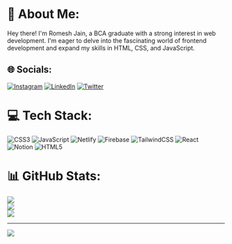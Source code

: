 # 💫 About Me:
Hey there! I'm Romesh Jain, a BCA graduate with a strong interest in web development. I'm eager to delve into the fascinating world of frontend development and expand my skills in HTML, CSS, and JavaScript.


## 🌐 Socials:
[![Instagram](https://img.shields.io/badge/Instagram-%23E4405F.svg?logo=Instagram&logoColor=white)](https://instagram.com/romeshjainn) [![LinkedIn](https://img.shields.io/badge/LinkedIn-%230077B5.svg?logo=linkedin&logoColor=white)](https://linkedin.com/in/romeshjain) [![Twitter](https://img.shields.io/badge/Twitter-%231DA1F2.svg?logo=Twitter&logoColor=white)](https://twitter.com/romeshjainn) 

# 💻 Tech Stack:
![CSS3](https://img.shields.io/badge/css3-%231572B6.svg?style=for-the-badge&logo=css3&logoColor=white) ![JavaScript](https://img.shields.io/badge/javascript-%23323330.svg?style=for-the-badge&logo=javascript&logoColor=%23F7DF1E) ![Netlify](https://img.shields.io/badge/netlify-%23000000.svg?style=for-the-badge&logo=netlify&logoColor=#00C7B7) ![Firebase](https://img.shields.io/badge/firebase-%23039BE5.svg?style=for-the-badge&logo=firebase) ![TailwindCSS](https://img.shields.io/badge/tailwindcss-%2338B2AC.svg?style=for-the-badge&logo=tailwind-css&logoColor=white) ![React](https://img.shields.io/badge/react-%2320232a.svg?style=for-the-badge&logo=react&logoColor=%2361DAFB) ![Notion](https://img.shields.io/badge/Notion-%23000000.svg?style=for-the-badge&logo=notion&logoColor=white) ![HTML5](https://img.shields.io/badge/html5-%23E34F26.svg?style=for-the-badge&logo=html5&logoColor=white)
# 📊 GitHub Stats:
![](https://github-readme-stats.vercel.app/api?username=romeshjainn&theme=radical&hide_border=false&include_all_commits=true&count_private=false)<br/>
![](https://github-readme-streak-stats.herokuapp.com/?user=romeshjainn&theme=radical&hide_border=false)<br/>
![](https://github-readme-stats.vercel.app/api/top-langs/?username=romeshjainn&theme=radical&hide_border=false&include_all_commits=true&count_private=false&layout=compact)

---
[![](https://visitcount.itsvg.in/api?id=romeshjainn&icon=0&color=0)](https://visitcount.itsvg.in)

<!-- Proudly created with GPRM ( https://gprm.itsvg.in ) -->
